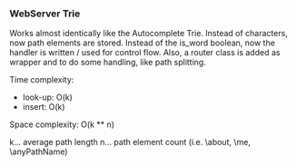 ### WebServer Trie

Works almost identically like the Autocomplete Trie. Instead of 
characters, now path elements are stored. Instead of the is_word
boolean, now the handler is written / used for control flow.
Also, a router class is added as wrapper and to do some handling,
like path splitting.


Time complexity: 
- look-up: O(k)
- insert: O(k)

Space complexity: 
O(k ** n)

k... average path length
n... path element count (i.e. \about, \me, \anyPathName)